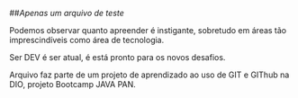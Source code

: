 ##*Apenas um arquivo de teste*

Podemos observar  quanto apreender é instigante, sobretudo em áreas tão imprescindíveis como área de tecnologia.

Ser DEV é ser atual, é está pronto para os novos desafios.

Arquivo faz parte de um projeto de aprendizado ao uso de GIT e GIThub na DIO, projeto Bootcamp JAVA PAN.
